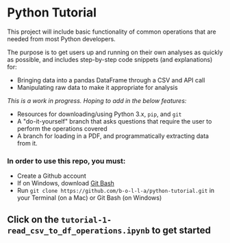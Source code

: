 # Python Tutorial
This project will include basic functionality of common operations that are needed from most Python developers.

The purpose is to get users up and running on their own analyses as quickly as possible, and includes step-by-step code snippets (and explanations) for:

- Bringing data into a pandas DataFrame through a CSV and API call
- Manipulating raw data to make it appropriate for analysis

*This is a work in progress. Hoping to add in the below features:*
- Resources for downloading/using Python 3.x, `pip`, and `git`
- A "do-it-yourself" branch that asks questions that require the user to perform the operations covered
- A branch for loading in a PDF, and programmatically extracting data from it.

### In order to use this repo, you must:
- Create a Github account
- If on Windows, download [Git Bash](https://gitforwindows.org/)
- Run `git clone https://github.com/b-o-l-l-a/python-tutorial.git` in your Terminal (on a Mac) or Git Bash (on Windows)

## Click on the `tutorial-1-read_csv_to_df_operations.ipynb` to get started
